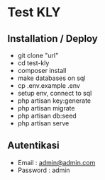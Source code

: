 # Test KLY

## Installation / Deploy
- git clone "url"
- cd test-kly
- composer install
- make databases on sql
- cp .env.example .env
- setup env, connect to sql
- php artisan key:generate
- php artisan migrate
- php artisan db:seed
- php artisan serve

## Autentikasi
- Email : admin@admin.com
- Password : admin

